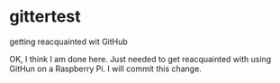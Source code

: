 # gittertest
getting reacquainted wit GitHub

OK, I think I am done here. Just needed to get reacquainted with using GitHun on a Raspberry Pi. I will commit this change. 

